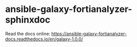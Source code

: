 # ansible-galaxy-fortianalyzer-sphinxdoc

Read the docs online: https://ansible-galaxy-fortianalyzer-docs.readthedocs.io/en/galaxy-1.0.0/

